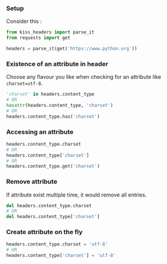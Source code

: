 ### Setup

Consider this :

```python
from kiss_headers import parse_it
from requests import get

headers = parse_it(get('https://www.python.org'))
```

### Existence of an attribute in header

Choose any flavour you like when checking for an attribute like `charset=utf-8`.

```python
'charset' in headers.content_type
# OR
hasattr(headers.content_type, 'charset')
# OR
headers.content_type.has('charset')
```

### Accessing an attribute

```python
headers.content_type.charset
# OR
headers.content_type['charset']
# OR
headers.content_type.get('charset')
```

### Remove attribute

If attribute exist multiple time, it would remove all entries.

```python
del headers.content_type.charset
# OR
del headers.content_type['charset']
```

### Create attribute on the fly

```python
headers.content_type.charset = 'utf-8'
# OR
headers.content_type['charset'] = 'utf-8'
```

